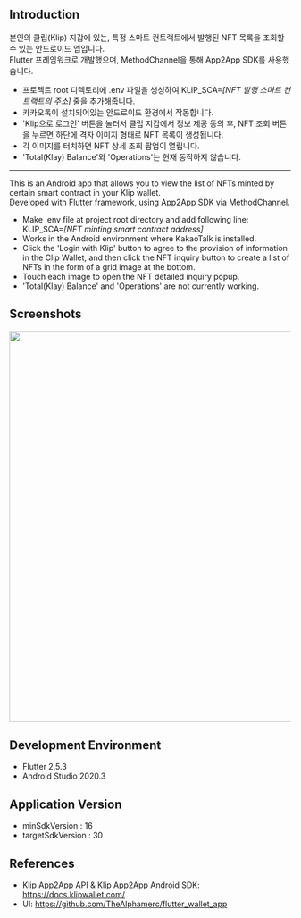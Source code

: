 ## Introduction
본인의 클립(Klip) 지갑에 있는, 특정 스마트 컨트랙트에서 발행된 NFT 목록을 조회할 수 있는 안드로이드 앱입니다. <br />
Flutter 프레임워크로 개발했으며, MethodChannel을 통해 App2App SDK를 사용했습니다.
- 프로젝트 root 디렉토리에 .env 파일을 생성하여 KLIP_SCA=*[NFT 발행 스마트 컨트랙트의 주소]* 줄을 추가해줍니다.
- 카카오톡이 설치되어있는 안드로이드 환경에서 작동합니다. 
- 'Klip으로 로그인' 버튼을 눌러서 클립 지갑에서 정보 제공 동의 후, NFT 조회 버튼을 누르면 하단에 격자 이미지 형태로 NFT 목록이 생성됩니다. 
- 각 이미지를 터치하면 NFT 상세 조회 팝업이 열립니다.
- 'Total(Klay) Balance'와 'Operations'는 현재 동작하지 않습니다.

-----

This is an Android app that allows you to view the list of NFTs minted by certain smart contract in your Klip wallet. <br />
Developed with Flutter framework, using App2App SDK via MethodChannel.
- Make .env file at project root directory and add following line: KLIP_SCA=*[NFT minting smart contract address]*
- Works in the Android environment where KakaoTalk is installed.
- Click the 'Login with Klip' button to agree to the provision of information in the Clip Wallet, and then click the NFT inquiry button to create a list of NFTs in the form of a grid image at the bottom.
- Touch each image to open the NFT detailed inquiry popup.
- 'Total(Klay) Balance' and 'Operations' are not currently working.

## Screenshots
<img src="https://user-images.githubusercontent.com/60031762/144945130-9ac8061a-87a1-4e19-a326-dadbef629925.png" height="700" />

## Development Environment
- Flutter 2.5.3
- Android Studio 2020.3

## Application Version
- minSdkVersion : 16
- targetSdkVersion : 30

## References
- Klip App2App API & Klip App2App Android SDK: https://docs.klipwallet.com/
- UI: https://github.com/TheAlphamerc/flutter_wallet_app
